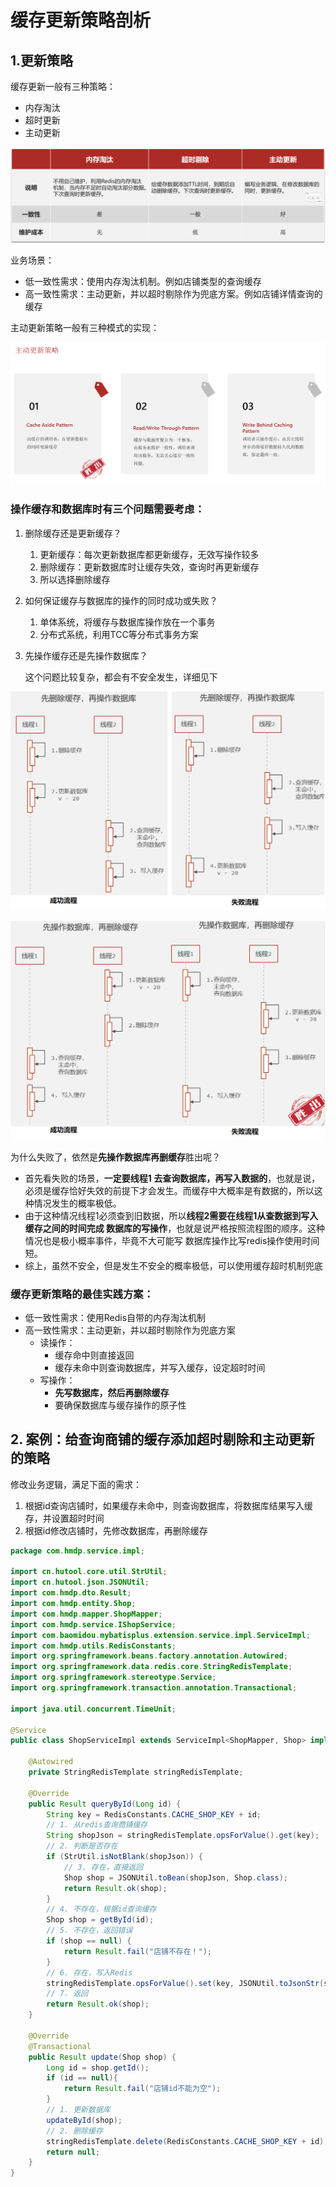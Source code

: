 



# 缓存更新策略剖析





## 1.更新策略

缓存更新一般有三种策略：

- 内存淘汰
- 超时更新
- 主动更新

![image-20221108211309814](09_缓存更新策略剖析/image-20221108211309814.png)



业务场景：

- 低一致性需求：使用内存淘汰机制。例如店铺类型的查询缓存
- 高一致性需求：主动更新，并以超时剔除作为兜底方案。例如店铺详情查询的缓存



主动更新策略一般有三种模式的实现：

![image-20221108211730685](09_缓存更新策略剖析/image-20221108211730685.png)





### 操作缓存和数据库时有三个问题需要考虑：

1. 删除缓存还是更新缓存？

   1. 更新缓存：每次更新数据库都更新缓存，无效写操作较多
   2. 删除缓存：更新数据库时让缓存失效，查询时再更新缓存
   3. 所以选择删除缓存

2. 如何保证缓存与数据库的操作的同时成功或失败？

   1. 单体系统，将缓存与数据库操作放在一个事务
   2. 分布式系统，利用TCC等分布式事务方案

3. 先操作缓存还是先操作数据库？

   这个问题比较复杂，都会有不安全发生，详细见下

![image-20221108211349512](09_缓存更新策略剖析/image-20221108211349512.png)

![image-20221108211358830](09_缓存更新策略剖析/image-20221108211358830.png)



为什么失败了，依然是**先操作数据库再删缓存**胜出呢？

- 首先看失败的场景，**一定要线程1 去查询数据库，再写入数据的**，也就是说，必须是缓存恰好失效的前提下才会发生。而缓存中大概率是有数据的，所以这种情况发生的概率极低。
- 由于这种情况线程1必须查到旧数据，所以**线程2需要在线程1从查数据到写入缓存之间的时间完成 数据库的写操作**，也就是说严格按照流程图的顺序。这种情况也是极小概率事件，毕竟不大可能写 数据库操作比写redis操作使用时间短。
- 综上，虽然不安全，但是发生不安全的概率极低，可以使用缓存超时机制兜底



### 缓存更新策略的最佳实践方案：

- 低一致性需求：使用Redis自带的内存淘汰机制
- 高一致性需求：主动更新，并以超时剔除作为兜底方案
  - 读操作：
    - 缓存命中则直接返回
    - 缓存未命中则查询数据库，并写入缓存，设定超时时间
  - 写操作：
    - **先写数据库，然后再删除缓存**
    - 要确保数据库与缓存操作的原子性



## 2. 案例：给查询商铺的缓存添加超时剔除和主动更新的策略

修改业务逻辑，满足下面的需求：

1. 根据id查询店铺时，如果缓存未命中，则查询数据库，将数据库结果写入缓存，并设置超时时间
2. 根据id修改店铺时，先修改数据库，再删除缓存

```java
package com.hmdp.service.impl;

import cn.hutool.core.util.StrUtil;
import cn.hutool.json.JSONUtil;
import com.hmdp.dto.Result;
import com.hmdp.entity.Shop;
import com.hmdp.mapper.ShopMapper;
import com.hmdp.service.IShopService;
import com.baomidou.mybatisplus.extension.service.impl.ServiceImpl;
import com.hmdp.utils.RedisConstants;
import org.springframework.beans.factory.annotation.Autowired;
import org.springframework.data.redis.core.StringRedisTemplate;
import org.springframework.stereotype.Service;
import org.springframework.transaction.annotation.Transactional;

import java.util.concurrent.TimeUnit;

@Service
public class ShopServiceImpl extends ServiceImpl<ShopMapper, Shop> implements IShopService {

    @Autowired
    private StringRedisTemplate stringRedisTemplate;

    @Override
    public Result queryById(Long id) {
        String key = RedisConstants.CACHE_SHOP_KEY + id;
        // 1. 从redis查询商铺缓存
        String shopJson = stringRedisTemplate.opsForValue().get(key);
        // 2. 判断是否存在
        if (StrUtil.isNotBlank(shopJson)) {
            // 3. 存在，直接返回
            Shop shop = JSONUtil.toBean(shopJson, Shop.class);
            return Result.ok(shop);
        }
        // 4. 不存在，根据id查询缓存
        Shop shop = getById(id);
        // 5. 不存在，返回错误
        if (shop == null) {
            return Result.fail("店铺不存在！");
        }
        // 6. 存在，写入Redis
        stringRedisTemplate.opsForValue().set(key, JSONUtil.toJsonStr(shop), RedisConstants.CACHE_SHOP_TTL, TimeUnit.MINUTES);
        // 7. 返回
        return Result.ok(shop);
    }

    @Override
    @Transactional
    public Result update(Shop shop) {
        Long id = shop.getId();
        if (id == null){
            return Result.fail("店铺id不能为空");
        }
        // 1. 更新数据库
        updateById(shop);
        // 2. 删除缓存
        stringRedisTemplate.delete(RedisConstants.CACHE_SHOP_KEY + id);
        return null;
    }
}
```



